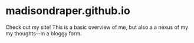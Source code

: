# madisondraper.github.io

Check out my site! This is a basic overview of me, but also a a nexus of my my thoughts--in a bloggy form.
